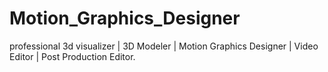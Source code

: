 # Motion_Graphics_Designer
professional 3d visualizer | 3D Modeler | Motion Graphics Designer | Video Editor | Post Production Editor.
